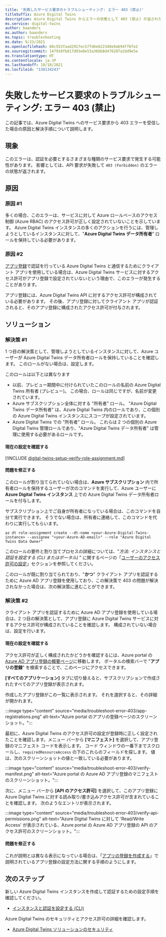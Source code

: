 ```yaml
---
title: '失敗したサービス要求のトラブルシューティング: エラー 403 (禁止)'
titleSuffix: Azure Digital Twins
description: Azure Digital Twins からエラーの状態として 403 (禁止) が返されたとき、それを診断し、解決する方法について説明します。
ms.service: digital-twins
author: baanders
ms.author: baanders
ms.topic: troubleshooting
ms.date: 9/23/2021
ms.openlocfilehash: 60c553faad2917ec57fd6e622348e9a694ff6fe2
ms.sourcegitcommit: 147910fb817d93e0e53a36bb8d476207a2dd9e5e
ms.translationtype: HT
ms.contentlocale: ja-JP
ms.lasthandoff: 10/18/2021
ms.locfileid: "130134243"
---
```

# <a name="troubleshooting-failed-service-request-error-403-forbidden"></a>失敗したサービス要求のトラブルシューティング: エラー 403 (禁止)

この記事では、Azure Digital Twins へのサービス要求から 403 エラーを受信した場合の原因と解決手順について説明します。 

## <a name="symptoms"></a>現象

このエラーは、認証を必要とするさまざまな種類のサービス要求で発生する可能性があります。 影響としては、API 要求が失敗して `403 (Forbidden)` のエラーの状態が返されます。

## <a name="causes"></a>原因

### <a name="cause-1"></a>原因 #1

多くの場合、このエラーは、サービスに対して Azure ロールベースのアクセス制御 (Azure RBAC) のアクセス許可が正しく設定されていないことを示しています。 Azure Digital Twins インスタンスの多くのアクションを行うには、管理しようとしているインスタンスに対して、"**Azure Digital Twins データ所有者**" ロールを保持している必要があります。 

### <a name="cause-2"></a>原因 #2

[アプリ登録](./how-to-create-app-registration-portal.md)で認証を行っている Azure Digital Twins と通信するためにクライアント アプリを使用している場合は、Azure Digital Twins サービスに対するアクセス許可がアプリ登録で設定されていないという理由で、このエラーが発生することがあります。

アプリ登録には、Azure Digital Twins API に対するアクセス許可が構成されている必要があります。 その後、アプリ登録に対してクライアント アプリが認証されると、そのアプリ登録に構成されたアクセス許可が付与されます。

## <a name="solutions"></a>ソリューション

### <a name="solution-1"></a>解決策 #1

1 つ目の解決策として、管理しようとしているインスタンスに対して、Azure ユーザーが Azure Digital Twins データ所有者ロールを保持していることを確認します。 このロールがない場合は、設定します。

このロールは以下とは異なります
* 以前、プレビュー期間中に付けられていたこのロールの名前の Azure Digital Twins 所有者 (プレビュー)。 この場合、ロールは同じですが、名前が変更されています。
* Azure サブスクリプション全体に対する "所有者" ロール。 "Azure Digital Twins データ所有者" は、Azure Digital Twins 内のロールであり、この個別の Azure Digital Twins インスタンスにスコープが設定されています。
* Azure Digital Twins での "所有者" ロール。 これらは 2 つの個別の Azure Digital Twins 管理ロールであり、"Azure Digital Twins データ所有者" は管理に使用する必要があるロールです。

#### <a name="check-current-setup"></a>現在の設定を確認する

[!INCLUDE [digital-twins-setup-verify-role-assignment.md](../../includes/digital-twins-setup-verify-role-assignment.md)]

#### <a name="fix-issues"></a>問題を修正する 

このロールが割り当てられていない場合は、**Azure サブスクリプション** 内で所有者ロールを保持するユーザーが次のコマンドを実行して、Azure ユーザーに **Azure Digital Twins インスタンス** 上での Azure Digital Twins データ所有者ロールを付与します。 

サブスクリプション上でご自身が所有者になっている場合は、このコマンドを自分で実行できます。 そうでない場合は、所有者に連絡して、このコマンドを代わりに実行してもらいます。

```azurecli-interactive
az dt role-assignment create --dt-name <your-Azure-Digital-Twins-instance> --assignee "<your-Azure-AD-email>" --role "Azure Digital Twins Data Owner"
```

このロールの要件と割り当てプロセスの詳細については、"*方法: インスタンスと認証を設定する (CLI またはポータル)* " に関するページの「[ユーザーのアクセス許可の設定](how-to-set-up-instance-CLI.md#set-up-user-access-permissions)」セクションを参照してください。

このロールが既に割り当てられており、"**かつ**" クライアント アプリを認証するために Azure AD アプリ登録を使用しており、この解決策で 403 の問題が解決されなかった場合は、次の解決策に進むことができます。

### <a name="solution-2"></a>解決策 #2

クライアント アプリを認証するために Azure AD アプリ登録を使用している場合は、2 つ目の解決策として、アプリ登録に Azure Digital Twins サービスに対するアクセス許可が構成されていることを確認します。 構成されていない場合は、設定を行います。

#### <a name="check-current-setup"></a>現在の設定を確認する

アクセス許可が正しく構成されたかどうかを確認するには、Azure portal の [Azure AD アプリ登録の概要ページ](https://portal.azure.com/#blade/Microsoft_AAD_IAM/ActiveDirectoryMenuBlade/RegisteredApps)に移動します。 ポータルの検索バーで "**アプリの登録**" を検索することで、このページにアクセスできます。

**[すべてのアプリケーション]** タブに切り替えると、サブスクリプションで作成されたすべてのアプリ登録が表示されます。

作成したアプリ登録がこの一覧に表示されます。 それを選択すると、その詳細が開かれます。

:::image type="content" source="media/troubleshoot-error-403/app-registrations.png" alt-text="Azure portal のアプリの登録ページのスクリーンショット。":::

最初に、Azure Digital Twins のアクセス許可の設定が登録時に正しく設定されたことを確認します。メニュー バーから **[マニフェスト]** を選択して、アプリ登録のマニフェスト コードを表示します。 コード ウィンドウの一番下までスクロールし、`requiredResourceAccess` の下のこれらのフィールドを探します。 値は、次のスクリーンショットの値と一致している必要があります。

:::image type="content" source="media/troubleshoot-error-403/verify-manifest.png" alt-text="Azure portal の Azure AD アプリ登録のマニフェストのスクリーンショット。":::

次に、メニュー バーから **[API のアクセス許可]** を選択して、このアプリ登録に Azure Digital Twins に対する読み取り/書き込みアクセス許可が含まれていることを確認します。 次のようなエントリが表示されます。

:::image type="content" source="media/troubleshoot-error-403/verify-api-permissions.png" alt-text="Azure Digital Twins に対して 'Read/Write Access' が表示されている、Azure portal の Azure AD アプリ登録の API のアクセス許可のスクリーンショット。":::

#### <a name="fix-issues"></a>問題を修正する

これが説明とは異なる表示になっている場合は、「[アプリの登録を作成する](./how-to-create-app-registration-portal.md)」で説明されているアプリ登録の設定方法に関する手順のようにします。

## <a name="next-steps"></a>次のステップ

新しい Azure Digital Twins インスタンスを作成して認証するための設定手順を確認してください。
* [インスタンスと認証を設定する (CLI)](how-to-set-up-instance-cli.md)

Azure Digital Twins のセキュリティとアクセス許可の詳細を確認します。
* [Azure Digital Twins ソリューションのセキュリティ](concepts-security.md)